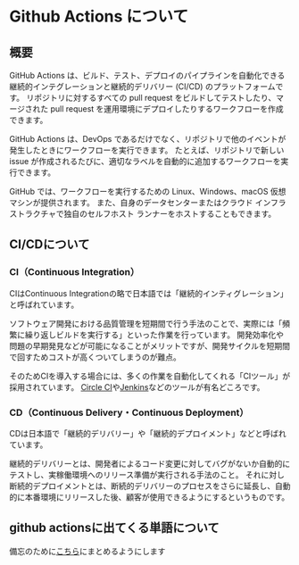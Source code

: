 # Github Actions について

## 概要
GitHub Actions は、ビルド、テスト、デプロイのパイプラインを自動化できる継続的インテグレーションと継続的デリバリー (CI/CD) のプラットフォームです。
リポジトリに対するすべての pull request をビルドしてテストしたり、マージされた pull request を運用環境にデプロイしたりするワークフローを作成できます。

GitHub Actions は、DevOps であるだけでなく、リポジトリで他のイベントが発生したときにワークフローを実行できます。
たとえば、リポジトリで新しい issue が作成されるたびに、適切なラベルを自動的に追加するワークフローを実行できます。

GitHub では、ワークフローを実行するための Linux、Windows、macOS 仮想マシンが提供されます。
また、自身のデータセンターまたはクラウド インフラストラクチャで独自のセルフホスト ランナーをホストすることもできます。

## CI/CDについて
### CI（Continuous Integration）
CIはContinuous Integrationの略で日本語では「継続的インティグレーション」と呼ばれています。

ソフトウェア開発における品質管理を短期間で行う手法のことで、実際には「頻繁に繰り返しビルドを実行する」といった作業を行っています。
開発効率化や問題の早期発見などが可能になることがメリットですが、開発サイクルを短期間で回すためコストが高くついてしまうのが難点。

そのためCIを導入する場合には、多くの作業を自動化してくれる「CIツール」が採用されています。
[Circle CI](https://ja.wikipedia.org/wiki/CircleCI)や[Jenkins](https://ja.wikipedia.org/wiki/Jenkins)などのツールが有名どころです。

### CD（Continuous Delivery・Continuous Deployment）
CDは日本語で「継続的デリバリー」や「継続的デプロイメント」などと呼ばれています。

継続的デリバリーとは、開発者によるコード変更に対してバグがないか自動的にテストし、実稼働環境へのリリース準備が実行される手法のこと。
それに対し断続的デプロイメントとは、断続的デリバリーのプロセスをさらに延長し、自動的に本番環境にリリースした後、顧客が使用できるようにするというものです。

## github actionsに出てくる単語について
備忘のために[こちら](https://github.com/Tyumita/github_actions_learning/wiki/%E5%8D%98%E8%AA%9E%E3%81%AB%E3%81%A4%E3%81%84%E3%81%A6)にまとめるようにします



[^1]: プログラム内にシリアルキーなど固有情報を決め打ちすること。「開発環境が安全である」という条件が強制されるため非常に悪いプログラミング作法といわれる。